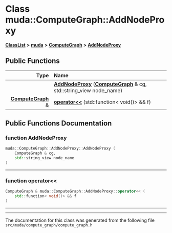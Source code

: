 

# Class muda::ComputeGraph::AddNodeProxy



[**ClassList**](annotated.md) **>** [**muda**](namespacemuda.md) **>** [**ComputeGraph**](classmuda_1_1_compute_graph.md) **>** [**AddNodeProxy**](classmuda_1_1_compute_graph_1_1_add_node_proxy.md)










































## Public Functions

| Type | Name |
| ---: | :--- |
|   | [**AddNodeProxy**](#function-addnodeproxy) ([**ComputeGraph**](classmuda_1_1_compute_graph.md) & cg, std::string\_view node\_name) <br> |
|  [**ComputeGraph**](classmuda_1_1_compute_graph.md) & | [**operator&lt;&lt;**](#function-operator) (std::function&lt; void()&gt; && f) <br> |




























## Public Functions Documentation




### function AddNodeProxy 

```C++
muda::ComputeGraph::AddNodeProxy::AddNodeProxy (
    ComputeGraph & cg,
    std::string_view node_name
) 
```




<hr>



### function operator&lt;&lt; 

```C++
ComputeGraph & muda::ComputeGraph::AddNodeProxy::operator<< (
    std::function< void()> && f
) 
```




<hr>

------------------------------
The documentation for this class was generated from the following file `src/muda/compute_graph/compute_graph.h`

